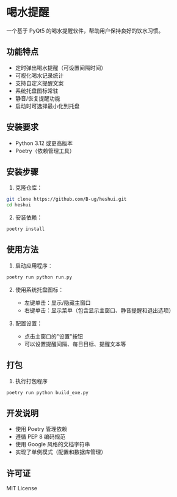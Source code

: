 # 喝水提醒

一个基于 PyQt5 的喝水提醒软件，帮助用户保持良好的饮水习惯。

## 功能特点

- 定时弹出喝水提醒（可设置间隔时间）
- 可视化喝水记录统计
- 支持自定义提醒文案
- 系统托盘图标常驻
- 静音/恢复提醒功能
- 启动时可选择最小化到托盘

## 安装要求

- Python 3.12 或更高版本
- Poetry（依赖管理工具）

## 安装步骤

1. 克隆仓库：

```bash
git clone https://github.com/B-ug/heshui.git
cd heshui
```

2. 安装依赖：

```bash
poetry install
```

## 使用方法

1. 启动应用程序：

```bash
poetry run python run.py
```

2. 使用系统托盘图标：
   - 左键单击：显示/隐藏主窗口
   - 右键单击：显示菜单（包含显示主窗口、静音提醒和退出选项）

3. 配置设置：
   - 点击主窗口的"设置"按钮
   - 可以设置提醒间隔、每日目标、提醒文本等

## 打包
1. 执行打包程序

```bash
poetry run python build_exe.py
```

## 开发说明

- 使用 Poetry 管理依赖
- 遵循 PEP 8 编码规范
- 使用 Google 风格的文档字符串
- 实现了单例模式（配置和数据库管理）

## 许可证

MIT License
